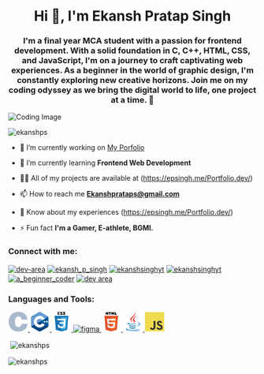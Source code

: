 <h1 align="center">Hi 👋, I'm Ekansh Pratap Singh</h1>
<h3 align="center">I'm a final year MCA student with a passion for frontend development. With a solid foundation in C, C++, HTML, CSS, and JavaScript, I'm on a journey to craft captivating web experiences. As a beginner in the world of graphic design, I'm constantly exploring new creative horizons. Join me on my coding odyssey as we bring the digital world to life, one project at a time. 🚀</h3>
<img src="https://camo.githubusercontent.com/c1dcb74cc1c1835b1d716f5051499a2814c683c806b15f04b0eba492863703e9/68747470733a2f2f63646e2e6472696262626c652e636f6d2f75736572732f3733303730332f73637265656e73686f74732f363538313234332f6176656e746f2e676966" alt="Coding Image" width="400" height="400">

<p align="left"> <img src="https://komarev.com/ghpvc/?username=ekanshps&label=Profile%20views&color=0e75b6&style=flat" alt="ekanshps" /> </p>

- 🔭 I’m currently working on [My Porfolio](https://epsingh.me/Portfolio.dev/ )

- 🌱 I’m currently learning **Frontend Web Development**

- 👨‍💻 All of my projects are available at (https://epsingh.me/Portfolio.dev/)

- 📫 How to reach me **Ekanshprataps@gmail.com**

- 📄 Know about my experiences (https://epsingh.me/Portfolio.dev/)

- ⚡ Fun fact **I'm a Gamer, E-athlete, BGMI.**

<h3 align="left">Connect with me:</h3>
<p align="left">
<a href="https://codepen.io/dev-area" target="blank"><img align="center" src="https://raw.githubusercontent.com/rahuldkjain/github-profile-readme-generator/master/src/images/icons/Social/codepen.svg" alt="dev-area" height="30" width="40" /></a>
<a href="https://twitter.com/ekansh_p_singh" target="blank"><img align="center" src="https://raw.githubusercontent.com/rahuldkjain/github-profile-readme-generator/master/src/images/icons/Social/twitter.svg" alt="ekansh_p_singh" height="30" width="40" /></a>
<a href="https://linkedin.com/in/ekanshsinghyt" target="blank"><img align="center" src="https://raw.githubusercontent.com/rahuldkjain/github-profile-readme-generator/master/src/images/icons/Social/linked-in-alt.svg" alt="ekanshsinghyt" height="30" width="40" /></a>
<a href="https://fb.com/ekanshsinghyt" target="blank"><img align="center" src="https://raw.githubusercontent.com/rahuldkjain/github-profile-readme-generator/master/src/images/icons/Social/facebook.svg" alt="ekanshsinghyt" height="30" width="40" /></a>
<a href="https://instagram.com/ekansh.pratap" target="blank"><img align="center" src="https://raw.githubusercontent.com/rahuldkjain/github-profile-readme-generator/master/src/images/icons/Social/instagram.svg" alt="a_beginner_coder" height="30" width="40" /></a>
<a href="https://www.youtube.com/c/dev area" target="blank"><img align="center" src="https://raw.githubusercontent.com/rahuldkjain/github-profile-readme-generator/master/src/images/icons/Social/youtube.svg" alt="dev area" height="30" width="40" /></a>
</p>

<h3 align="left">Languages and Tools:</h3>
<p align="left"> <a href="https://www.cprogramming.com/" target="_blank" rel="noreferrer"> <img src="https://raw.githubusercontent.com/devicons/devicon/master/icons/c/c-original.svg" alt="c" width="40" height="40"/> </a> <a href="https://www.w3schools.com/cpp/" target="_blank" rel="noreferrer"> <img src="https://raw.githubusercontent.com/devicons/devicon/master/icons/cplusplus/cplusplus-original.svg" alt="cplusplus" width="40" height="40"/> </a> <a href="https://www.w3schools.com/css/" target="_blank" rel="noreferrer"> <img src="https://raw.githubusercontent.com/devicons/devicon/master/icons/css3/css3-original-wordmark.svg" alt="css3" width="40" height="40"/> </a> <a href="https://www.figma.com/" target="_blank" rel="noreferrer"> <img src="https://www.vectorlogo.zone/logos/figma/figma-icon.svg" alt="figma" width="40" height="40"/> </a> <a href="https://www.w3.org/html/" target="_blank" rel="noreferrer"> <img src="https://raw.githubusercontent.com/devicons/devicon/master/icons/html5/html5-original-wordmark.svg" alt="html5" width="40" height="40"/> </a> <a href="https://www.java.com" target="_blank" rel="noreferrer"> <img src="https://raw.githubusercontent.com/devicons/devicon/master/icons/java/java-original.svg" alt="java" width="40" height="40"/> </a> <a href="https://developer.mozilla.org/en-US/docs/Web/JavaScript" target="_blank" rel="noreferrer"> <img src="https://raw.githubusercontent.com/devicons/devicon/master/icons/javascript/javascript-original.svg" alt="javascript" width="40" height="40"/> </a> </p>

<p>&nbsp;<img align="center" src="https://github-readme-stats.vercel.app/api?username=ekanshps&show_icons=true&locale=en" alt="ekanshps" /></p>

<p><img align="center" src="https://github-readme-streak-stats.herokuapp.com/?user=ekanshps&" alt="ekanshps" /></p>
